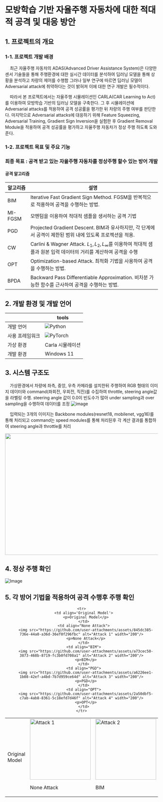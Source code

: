 # 모방학습 기반 자율주행 자동차에 대한 적대적 공격 및 대응 방안

## 1. 프로젝트의 개요
### 1-1. 프로젝트 개발 배경

&nbsp;&nbsp;&nbsp;&nbsp;최근 자율주행 자동차의 ADAS(Advanced Driver Assistance System)은 다양한 센서 기술들을 통해 주행환경에 대한 실시간 데이터를 분석하여 딥러닝 모델을 통해 상황을 분석하고 차량의 제어를 수행함
그러나 일부 연구에 따르면 딥러닝 모델이 Adversarial attack에 취약하다는 것이 밝혀져 이에 대한 연구 개발은 필수적이다.

&nbsp;&nbsp;&nbsp;&nbsp;따라서 본 프로젝트에서는 자율주행 시뮬레이션인 CARLA(CAR Learning to Act)를 이용하여 모방학습 기반의 딥러닝 모델을 구축한다. 그 후 시뮬레이션에 Adversarial attacks를 적용하여 공격 성공률을 평가한 뒤 차량의 주행 여부를 판단한다. 마지막으로 Adversarial attacks에 대응하기 위해 Feature Squeezing, Adversarial Training, Gradient Sign Inversion을 실험한 후 Gradient Removal Module을 적용하여 공격 성공률을 평가하고 자율주행 자동차가 정상 주행 하도록 도와준다.

### 1-2. 프로젝트 목표 및 주요 기능
### 최종 목표 : 공격 받고 있는 자율주행 자동차를 정상주행 할수 있는 방어 개발
#### 공격 알고리즘

| 알고리즘 | 설명 |
|-------------|-------|
| BIM   | Iterative Fast Gradient Sign Method. FGSM을 반복적으로 적용하여 공격을 수행하는 방법. |
| MI-FGSM  | 모멘텀을 이용하여 적대적 샘플을 생서하는 공격 기법 |
| PGD      | Projected Gradient Descent. BIM과 유사하지만, 각 단계에서 공격이 제한된 범위 내에 있도록 프로젝션을 적용. |
| CW       | Carlini & Wagner Attack. $L_1, L_2, L_\infty$를 이용하여 적대적 샘플과 원본 입력 데이터의 거리를 계산하여 공격을 수행|
| OPT      | Optimization-based Attack. 최적화 기법을 사용하여 공격을 수행하는 방법. |
| BPDA     | Backward Pass Differentiable Approximation. 비차분 가능한 함수를 근사하여 공격을 수행하는 방법. |

## 2. 개발 환경 및 개발 언어

|  | tools |
|-------------|-------|
| 개발 언어   |![Python](https://img.shields.io/badge/Python-3.8.4-3776AB?logo=python&logoColor=white)|
| 사용 프레임워크| ![PyTorch](https://img.shields.io/badge/PyTorch-EE4C2C?style=for-the-badge&logo=pytorch&logoColor=white) |
| 가상 환경      | Carla 시뮬레이션|
| 개발 환경      |Windows 11      |

## 3. 시스템 구조도

&nbsp;&nbsp;&nbsp;&nbsp;가상환경에서 차량에 좌측, 중앙, 우측 카메라를 설치한뒤 주행하여 RGB 형태의 이미지 데이터와 command(좌회전, 우회전, 직진)를 수집하여 throttle, steering angle값을 라벨링 수행. steering angle 값이 0.0이 빈도수가 많아 under sampling과 over sampling을 수행하여 데이터를 조정
![image](https://github.com/user-attachments/assets/4c667e3f-8b27-4413-b43a-d9351cbc8f89)

&nbsp;&nbsp;&nbsp;&nbsp;입력되는 3개의 이미지는 Backbone modules(resnet18, mobilenet, vgg16)를 통해 처리되고 command는 speed modules를 통해 처리된후 각 계산 결과를 통합하여 steering angle과 throttle를 처리

<img src="https://github.com/user-attachments/assets/2d8b2d96-328a-4167-8ddf-7821c936c443"  width="600" height="400"/>

## 4. 정상 주행 확인
![Image](https://github.com/user-attachments/assets/355f8a29-f34b-4c91-b2f2-8b8d3f77aab6)

## 5. 각 방어 기법을 적용하여 공격 수행후 주행 확인



<div align="center">
  <table>
    <tr>
      <td align='Original Model'>
        <p>Original Model</p>
      </td>
      <td align="None Attack">
        <img src="https://github.com/user-attachments/assets/845dc385-736e-44a0-a36d-36ef0f296fbc" alt="Attack 1" width="200"/>
        <p>None Attack</p>
      </td>
      <td align="BIM">
        <img src="https://github.com/user-attachments/assets/a73cec50-3873-468b-8719-fc3b0fd708a1" alt="Attack 2" width="200"/>
        <p>BIM</p>
      </td>
      <td align="PGD">
        <img src="https://github.com/user-attachments/assets/a6226ee1-1b08-42ef-a4bd-7b7d959ce64d" alt="Attack 3" width="200"/>
        <p>PGD</p>
      </td>
      <td align="OPT">
        <img src="https://github.com/user-attachments/assets/2a50dbf5-c7ab-4ab8-8361-5c18efd7d46f" alt="Attack 4" width="200"/>
        <p>OPT</p>
      </td>
    </tr>

    <tr>
      <td align='Original Model'>
        <p>Original Model</p>
      </td>
      <td align="None Attack">
        <img src="https://github.com/user-attachments/assets/845dc385-736e-44a0-a36d-36ef0f296fbc" alt="Attack 1" width="200"/>
        <p>None Attack</p>
      </td>
      <td align="BIM">
        <img src="https://github.com/user-attachments/assets/a73cec50-3873-468b-8719-fc3b0fd708a1" alt="Attack 2" width="200"/>
        <p>BIM</p>
      </td>
      <td align="PGD">
        <img src="https://github.com/user-attachments/assets/a6226ee1-1b08-42ef-a4bd-7b7d959ce64d" alt="Attack 3" width="200"/>
        <p>PGD</p>
      </td>
      <td align="OPT">
        <img src="https://github.com/user-attachments/assets/2a50dbf5-c7ab-4ab8-8361-5c18efd7d46f" alt="Attack 4" width="200"/>
        <p>OPT</p>
      </td>
    </tr>
  </table>
</div>
